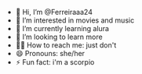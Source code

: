 - 👋 Hi, I’m @Ferreiraaa24
- 👀 I’m interested in movies and music
- 🌱 I’m currently learning alura
- 💞️ I’m looking to learn more
- 😶‍🌫️ How to reach me: just don't
- 😄 Pronouns: she/her
- ⚡ Fun fact: i'm a scorpio 

<!---
Ferreiraaa24/Ferreiraaa24 is a ✨ special ✨ repository because its `README.md` (this file) appears on your GitHub profile.
You can click the Preview link to take a look at your changes.
--->
